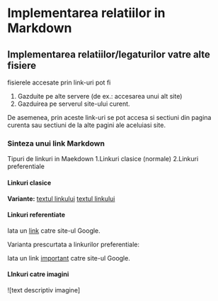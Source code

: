 # Implementarea relatiilor in Markdown

## Implementarea relatiilor/legaturilor vatre alte fisiere

fisierele accesate prin link-uri pot fi
1. Gazduite pe alte servere (de ex.: accesarea unui alt site)
2. Gazduirea pe serverul site-ului curent.

De asemenea, prin aceste link-uri se pot accesa si sectiuni din pagina curenta sau sectiuni de la alte pagini ale aceluiasi site.

### Sinteza unui link Markdown

Tipuri de linkuri in Maekdown
1.Linkuri clasice (normale)
2.Linkuri preferentiale 

#### Linkuri clasice 

**Variante:**
[textul linkului](https://google.com/)
[textul linkului](https://google.com/ "Accesare site google")

#### Linkuri referentiate 

Iata un [link][link1] catre site-ul Google.

[link1]: https://google.com/

Varianta prescurtata a linkurilor preferentiale:

Iata un link [important] catre site-ul Google.

[important]: https://google.com/

#### LInkuri catre imagini

![text descriptiv imagine]





